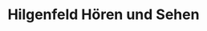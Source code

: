---
title: "Hilgenfeld Hören und Sehen"
url: /stadthagen/hilgenfeld-hoeren-und-sehen/
shop: Optiker
---
